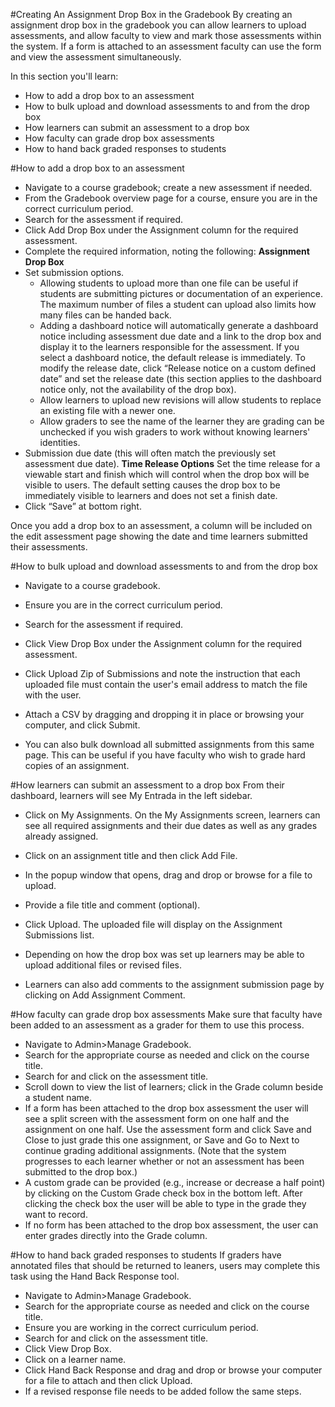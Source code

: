 #Creating An Assignment Drop Box in the Gradebook
By creating an assignment drop box in the gradebook you can allow learners to upload assessments, and allow faculty to view and mark those assessments within the system.  If a form is attached to an assessment faculty can use the form and view the assessment simultaneously.

In this section you'll learn:
* How to add a drop box to an assessment
* How to bulk upload and download assessments to and from the drop box
* How learners can submit an assessment to a drop box
* How faculty can grade drop box assessments
* How to hand back graded responses to students

#How to add a drop box to an assessment
* Navigate to a course gradebook; create a new assessment if needed.
* From the Gradebook overview page for a course, ensure you are in the correct curriculum period.
* Search for the assessment if required.
* Click Add Drop Box under the Assignment column for the required assessment.
* Complete the required information, noting the following:
**Assignment Drop Box**
* Set submission options.
  * Allowing students to upload more than one file can be useful if students are submitting pictures or documentation of an experience.  The maximum number of files a student can upload also limits how many files can be handed back.
  * Adding a dashboard notice will automatically generate a dashboard notice including assessment due date and a link to the drop box and display it to the learners responsible for the assessment.  If you select a dashboard notice, the default release is immediately.  To modify the release date, click  “Release notice on a custom defined date” and set the release date (this section applies to the dashboard notice only, not the availability of the drop box).
  * Allow learners to upload new revisions will allow students to replace an existing file with a newer one.
  * Allow graders to see the name of the learner they are grading can be unchecked if you wish graders to work without knowing learners' identities.
* Submission due date (this will often match the previously set assessment due date).
**Time Release Options**
Set the time release for a viewable start and finish which will control when the drop box will be visible to users.  The default setting causes the drop box to be immediately visible to learners and does not set a finish date.
* Click “Save” at bottom right.

Once you add a drop box to an assessment, a column will be included on the edit assessment page showing the date and time learners submitted their assessments.

#How to bulk upload and download assessments to and from the drop box
* Navigate to a course gradebook.
* Ensure you are in the correct curriculum period.
* Search for the assessment if required.
* Click View Drop Box under the Assignment column for the required assessment.
* Click Upload Zip of Submissions and note the instruction that each uploaded file must contain the user's email address to match the file with the user.
* Attach a CSV by dragging and dropping it in place or browsing your computer, and click Submit.

* You can also bulk download all submitted assignments from this same page.  This can be useful if you have faculty who wish to grade hard copies of an assignment.

#How learners can submit an assessment to a drop box
From their dashboard, learners will see My Entrada in the left sidebar.
* Click on My Assignments. On the My Assignments screen, learners can see all required assignments and their due dates as well as any grades already assigned.
* Click on an assignment title and then click Add File.
* In the popup window that opens, drag and drop or browse for a file to upload.
* Provide a file title and comment (optional).
* Click Upload.  The uploaded file will display on the Assignment Submissions list.
* Depending on how the drop box was set up learners may be able to upload additional files or revised files.

* Learners can also add comments to the assignment submission page by clicking on Add Assignment Comment.

#How faculty can grade drop box assessments
Make sure that faculty have been added to an assessment as a grader for them to use this process.
* Navigate to Admin>Manage Gradebook.
* Search for the appropriate course as needed and click on the course title.
* Search for and click on the assessment title.
* Scroll down to view the list of learners; click in the Grade column beside a student name.
* If a form has been attached to the drop box assessment the user will see a split screen with the assessment form on one half and the assignment on one half.  Use the assessment form and click Save and Close to just grade this one assignment, or Save and Go to Next to continue grading additional assignments. (Note that the system progresses to each learner whether or not an assessment has been submitted to the drop box.)
* A custom grade can be provided (e.g., increase or decrease a half point) by clicking on the Custom Grade check box in the bottom left.  After clicking the check box the user will be able to type in the grade they want to record.
* If no form has been attached to the drop box assessment, the user can enter grades directly into the Grade column.

#How to hand back graded responses to students
If graders have annotated files that should be returned to leaners, users may complete this task using the Hand Back Response tool.
* Navigate to Admin>Manage Gradebook.
* Search for the appropriate course as needed and click on the course title.
* Ensure you are working in the correct curriculum period.
* Search for and click on the assessment title.
* Click View Drop Box.
* Click on a learner name.
* Click Hand Back Response and drag and drop or browse your computer for a file to attach and then click Upload.
* If a revised response file needs to be added follow the same steps.
